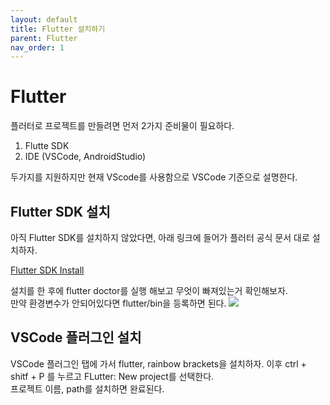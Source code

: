 ```yaml
---
layout: default
title: Flutter 설치하기
parent: Flutter
nav_order: 1
---
```

# Flutter
플러터로 프로젝트를 만들려면 먼저 2가지 준비물이 필요하다.  

1. Flutte SDK
2. IDE (VSCode, AndroidStudio)
  
두가지를 지원하지만 현재 VScode를 사용함으로 VSCode 기준으로 설명한다.  
## Flutter SDK 설치
아직 Flutter SDK를 설치하지 않았다면, 아래 링크에 들어가 플러터 공식 문서 대로 설치하자.

[Flutter SDK Install](https://flutter.dev/docs/get-started/install?source=post_page-----edbe44a178c5----------------------)  

설치를 한 후에 flutter doctor를 실행 해보고 무엇이 빠져있는거 확인해보자.  
만약 환경변수가 안되어있다면 flutter/bin을 등록하면 된다.
![](https://github.com/labyrintos71/labyrintos71.github.io/tree/master/assets/images/flutterdoctor.png)  

## VSCode 플러그인 설치
VSCode 플러그인 탭에 가서 flutter, rainbow brackets을 설치하자.
이후 ctrl + shitf + P 를 누르고 FLutter: New project를 선택한다.  
프로젝트 이름, path를 설치하면 완료된다.